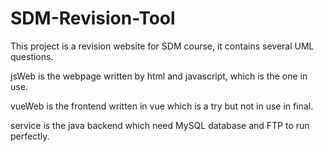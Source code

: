 # SDM-Revision-Tool
This project is a revision website for SDM course, it contains several UML questions.

jsWeb is the webpage written by html and javascript, which is the one in use.

vueWeb is the frontend written in vue which is a try but not in use in final.

service is the java backend which need MySQL database and FTP to run perfectly.
